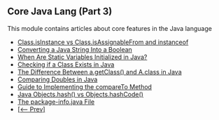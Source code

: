 ## Core Java Lang (Part 3)

This module contains articles about core features in the Java language

- [Class.isInstance vs Class.isAssignableFrom and instanceof](https://www.baeldung.com/java-isinstance-isassignablefrom)
- [Converting a Java String Into a Boolean](https://www.baeldung.com/java-string-to-boolean)
- [When Are Static Variables Initialized in Java?](https://www.baeldung.com/java-static-variables-initialization)
- [Checking if a Class Exists in Java](https://www.baeldung.com/java-check-class-exists)
- [The Difference Between a.getClass() and A.class in Java](https://www.baeldung.com/java-getclass-vs-class)
- [Comparing Doubles in Java](https://www.baeldung.com/java-comparing-doubles)
- [Guide to Implementing the compareTo Method](https://www.baeldung.com/java-compareto)
- [Java Objects.hash() vs Objects.hashCode()](https://www.baeldung.com/java-objects-hash-vs-objects-hashcode)
- [The package-info.java File](https://www.baeldung.com/java-package-info)
- [[<-- Prev]](/core-java-modules/core-java-lang-2)
